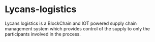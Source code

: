 # Lycans-logistics
Lycans logistics is a BlockChain and IOT powered supply chain management system which provides control of the supply to only the participants involved in the process. 
